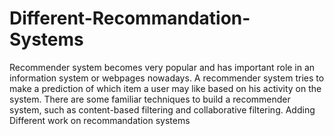 # Different-Recommandation-Systems
Recommender system becomes very popular and has important role in an information system or webpages nowadays. A recommender system tries to make a prediction of which item a user may like based on his activity on the system. There are some familiar techniques to build a recommender system, such as content-based filtering and collaborative filtering. Adding Different work on recommandation systems
